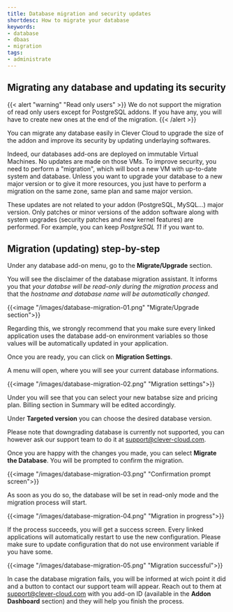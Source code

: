 ```yaml
---
title: Database migration and security updates
shortdesc: How to migrate your database
keywords:
- database
- dbaas
- migration
tags:
- administrate
---
```


## Migrating any database and updating its security

{{< alert "warning" "Read only users" >}}
    We do not support the migration of read only users except for PostgreSQL addons. If you have any, you will have to create new ones at the end of the migration.
{{< /alert >}}

You can migrate any database easily in Clever Cloud to upgrade the size of the addon and improve its security by updating underlaying softwares.

Indeed, our databases add-ons are deployed on immutable Virtual Machines. No updates are made on those VMs.
To improve security, you need to perform a "migration", which will boot a new VM with up-to-date system and database.
Unless you want to upgrade your database to a new major version or to give it more resources, you just have to perform a migration on the same zone, same plan and same major version.

These updates are not related to your addon (PostgreSQL, MySQL...) major version. Only patches or minor versions of the addon software along with system upgrades (security patches and new kernel features) are performed. For example, you can keep *PostgreSQL 11* if you want to.

## Migration (updating) step-by-step

Under any database add-on menu, go to the **Migrate/Upgrade** section.

You will see the disclaimer of the database migration assistant. It informs you that *your databse will be read-only during the migration process* and that the *hostname and database name will be automatically changed*. 

{{<image "/images/database-migration-01.png" "Migrate/Upgrade section">}} 

Regarding this, we strongly recommend that you make sure every linked application uses the database add-on environment variables so those values will be automatically updated in your application.

Once you are ready, you can click on **Migration Settings**.

A menu will open, where you will see your current database informations.

{{<image "/images/database-migration-02.png" "Migration settings">}} 

Under you will see that you can select your new batabse size and pricing plan. Billing section in Summary will be edited accordingly.

Under **Targeted version** you can choose the desired database version.

Please note that downgrading database is currently not supported, you can however ask our support team to do it at support@clever-cloud.com.

Once you are happy with the changes you made, you can select **Migrate the Database**. You will be prompted to confirm the migration. 

{{<image "/images/database-migration-03.png" "Confirmation prompt screen">}} 

As soon as you do so, the database will be set in read-only mode and the migration process will start.

{{<image "/images/database-migration-04.png" "Migration in progress">}} 

If the process succeeds, you will get a success screen. Every linked applications will automatically restart to use the new configuration. Please make sure to update configuration that do not use environment variable if you have some.

{{<image "/images/database-migration-05.png" "Migration successful">}} 

In case the database migration fails, you will be informed at wich point it did and a button to contact our support team will appear. Reach out to them at support@clever-cloud.com with you add-on ID (available in the **Addon Dashboard** section) and they will help you finish the process.
